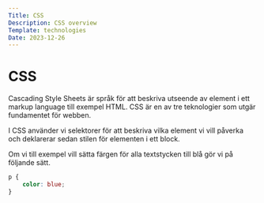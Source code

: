 ```yaml
---
Title: CSS
Description: CSS overview
Template: technologies
Date: 2023-12-26
---
```


CSS
==========================

Cascading Style Sheets är språk för att beskriva utseende av element i ett markup language till exempel HTML. CSS är en av tre teknologier som utgär fundamentet för webben.

I CSS använder vi selektorer för att beskriva vilka element vi vill påverka och deklarerar sedan stilen för elementen i ett block.

Om vi till exempel vill sätta färgen för alla textstycken till blå gör vi på följande sätt.

```css
p {
    color: blue;
}
```
